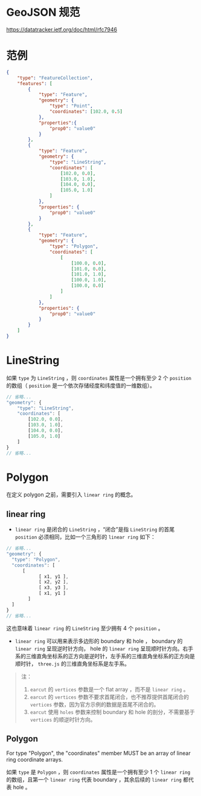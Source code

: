 # GeoJSON 规范

https://datatracker.ietf.org/doc/html/rfc7946



# 范例

```json
{
    "type": "FeatureCollection",
    "features": [
        {
            "type": "Feature",
            "geometry": {
                "type": "Point",
                "coordinates": [102.0, 0.5]
            },
            "properties":{
                "prop0": "value0"
            }
        },
        {
            "type": "Feature",
            "geometry": {
                "type": "LineString",
                "coordinates": [
                    [102.0, 0.0],
                    [103.0, 1.0],
                    [104.0, 0.0],
                    [105.0, 1.0]
                ]
            },
            "properties": {
                "prop0": "value0"
            }
        },
        {
            "type": "Feature",
            "geometry": {
                "type": "Polygon",
                "coordinates": [
                    [
                        [100.0, 0.0],
                        [101.0, 0.0],
                        [101.0, 1.0],
                        [100.0, 1.0],
                        [100.0, 0.0]
                    ]
                ]
            },
            "properties": {
                "prop0": "value0"
            }
        }
    ]
}
```



# LineString

如果 `type` 为 `LineString` ，则 `coordinates` 属性是一个拥有至少 2 个 `position` 的数组（ `position` 是一个依次存储经度和纬度值的一维数组）。

```js
// 省略...
"geometry": {
	"type": "LineString",
	"coordinates": [
		[102.0, 0.0],
		[103.0, 1.0],
		[104.0, 0.0],
		[105.0, 1.0]
	]
}
// 省略...
```



# Polygon

在定义 polygon 之前，需要引入 `linear ring` 的概念。

## linear ring

-  `linear ring` 是闭合的 `LineString` ，“闭合”是指 `LineString` 的首尾 `position` 必须相同，比如一个三角形的 `linear ring` 如下：

  ```js
  // 省略...
  "geometry": {
  	"type": "Polygon",
  	"coordinates": [
  		[
              [ x1, y1 ],
              [ x2, y2 ],
              [ x3, y3 ],
              [ x1, y1 ]
          ]
  	]
  }
  // 省略...
  ```

  这也意味着 `linear ring` 的 `LineString` 至少拥有 4 个 `position` 。

-  `linear ring` 可以用来表示多边形的 boundary 和 hole ， boundary 的 `linear ring` 呈现逆时针方向， hole 的 `linear ring` 呈现顺时针方向。右手系的三维直角坐标系的正方向是逆时针，左手系的三维直角坐标系的正方向是顺时针， `three.js` 的三维直角坐标系是左手系。

> 注：
>
> 1.  `earcut` 的 `vertices` 参数是一个 flat array ，而不是 `linear ring` 。
> 2.  `earcut` 的 `vertices` 参数不要求首尾闭合，也不推荐提供首尾闭合的 `vertices` 参数，因为官方示例的数据是首尾不闭合的。
> 3.  `earcut` 使用 `holes` 参数来控制 boundary 和 hole 的剖分，不需要基于 `vertices` 的顺逆时针方向。

## Polygon

For type "Polygon", the "coordinates" member MUST be an array of linear ring coordinate arrays.

如果 `type` 是 `Polygon` ，则 `coordinates` 属性是一个拥有至少 1 个 `linear ring` 的数组，且第一个 `linear ring` 代表 boundary ，其余后续的 `linear ring` 都代表 hole 。